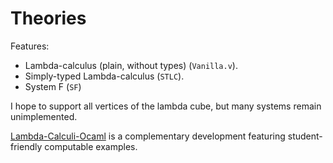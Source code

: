 # Theories

Features:

- Lambda-calculus (plain, without types) (`Vanilla.v`).
- Simply-typed Lambda-calculus (`STLC`).
- System F (`SF`)

I hope to support all vertices of the lambda cube,
but many systems remain unimplemented.

[Lambda-Calculi-Ocaml](https://github.com/rudynicolop/Lambda-Calculi-OCaml)
is a complementary development
featuring student-friendly computable examples.
